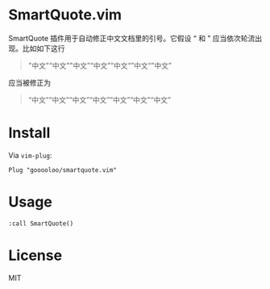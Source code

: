 
# SmartQuote.vim

SmartQuote 插件用于自动修正中文文档里的引号。它假设 “ 和 ” 应当依次轮流出现。比如如下这行

> "中文"“中文""中文”“中文”“中文“”中文“”中文”

应当被修正为

> “中文”“中文”“中文”“中文”“中文”“中文”“中文”


# Install

Via `vim-plug`:

`Plug "gooooloo/smartquote.vim"`


# Usage

`:call SmartQuote()`


# License

MIT
